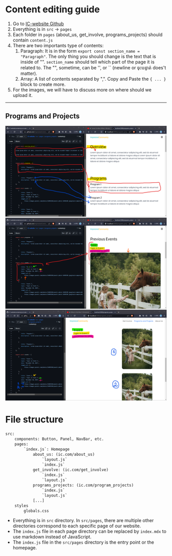 # Content editing guide

1. Go to [IC-website Github](https://github.com/ImpressiveCommunity/IC-website)
2. Everything is in `src` $\rightarrow$ `pages` 
3. Each folder in `pages` (about_us, get_involve, programs_projects) should contain `content.js`
4. There are two importants type of contents:
	1. Paragraph: It is in the form `export const section_name = "Paragraph"`. The only thing you should change is the text that is inside of "". `section_name` should tell which part of the page it is related to. The "", sometime, can be '', or \`\` (newline or ចុះបន្ទាត់ does't matter). 
	2. Array: A list of contents separated by ",". Copy and Paste the `{ ... }` block to create more.
5. For the images, we will have to discuss more on where should we upload it.
 
---

## Programs and Projects
 
![image 1](https://github.com/ImpressiveCommunity/IC-website/blob/montrey/guide%20images/programs_projects1.png)
![image 2](https://github.com/ImpressiveCommunity/IC-website/blob/montrey/guide%20images/programs_projects2.png)
![image 3](https://github.com/ImpressiveCommunity/IC-website/blob/montrey/guide%20images/programs_projects3.png)

# File structure

```
src:  
    components: Button, Panel, NavBar, etc.  
    pages:  
        `index.js`: Homepage  
            about_us: (ic.com/about_us)  
                `layout.js`
                `index.js`
            get_involve: (ic.com/get_involve)  
                `index.js`  
                `layout.js`  
            programs_projects: (ic.com/program_projects)  
                `index.js`  
                `layout.js`  
            [...]  
    styles  
        globals.css  
```

- Everything is in `src` directory. In `src/pages`, there are multiple other directories correspond to each specific page of our website. 
- The `index.js` file in each page directory can be replaced by `index.mdx` to use markdown instead of JavaScript.
- The `index.js` file in the `src/pages` directory is the entry point or the homepage.
